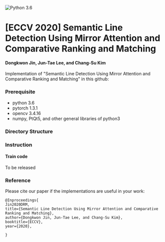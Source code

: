 ![Python 3.6](https://img.shields.io/badge/python-3.6-green.svg)

# [ECCV 2020] Semantic Line Detection Using Mirror Attention and Comparative Ranking and Matching
#### Dongkwon Jin, Jun-Tae Lee, and Chang-Su Kim

<!--
![IVOS Image](Overall_Network.png)

\\[[Project page]](https://openreview.net/forum?id=bo_lWt_aA)
\\[[arXiv]](https://arxiv.org/abs/2007.08139)
-->

Implementation of "Semantic Line Detection Using Mirror Attention and Comparative Ranking and Matching" in this github:

### Prerequisite
- python 3.6
- pytorch 1.3.1
- opencv 3.4.16
- numpy, PtQt5, and other general libraries of python3

### Directory Structure
 
### Instruction

#### 


#### Train code

To be released

### Reference

Please cite our paper if the implementations are useful in your work:
```
@Inproceedings{
Jin2020DRM,
title={Semantic Line Detection Using Mirror Attention and Comparative Ranking and Matching},
author={Dongkwon Jin, Jun-Tae Lee, and Chang-Su Kim},
booktitle={ECCV},
year={2020},

}
```
